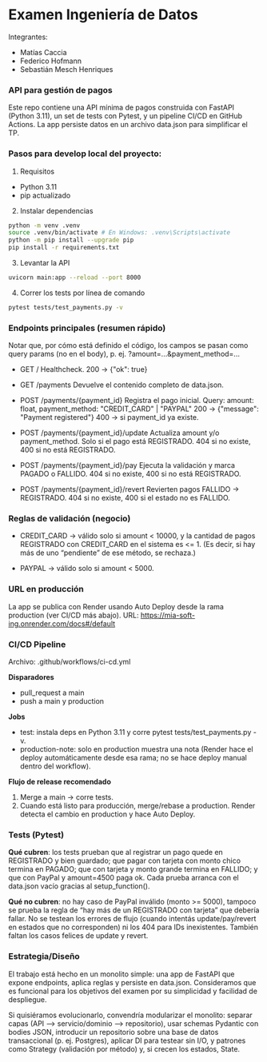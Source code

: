 # Examen Ingeniería de Datos

Integrantes:
- Matías Caccia
- Federico Hofmann
- Sebastián Mesch Henriques

### API para gestión de pagos

Este repo contiene una API mínima de pagos construida con FastAPI (Python 3.11), un set de tests con Pytest, y un pipeline CI/CD en GitHub Actions. La app persiste datos en un archivo data.json para simplificar el TP.

### Pasos para develop local del proyecto:

1) Requisitos

* Python 3.11
* pip actualizado

2) Instalar dependencias

```bash
python -m venv .venv
source .venv/bin/activate # En Windows: .venv\Scripts\activate
python -m pip install --upgrade pip
pip install -r requirements.txt
```

3) Levantar la API

```bash
uvicorn main:app --reload --port 8000
```

4) Correr los tests por línea de comando

```bash
pytest tests/test_payments.py -v
```

### Endpoints principales (resumen rápido)

Notar que, por cómo está definido el código, los campos se pasan como query params (no en el body), p. ej. ?amount=...&payment_method=...

* GET /
   Healthcheck.
   200 → {"ok": true}

* GET /payments
   Devuelve el contenido completo de data.json.

* POST /payments/{payment_id}
   Registra el pago inicial.
   Query: amount: float, payment_method: "CREDIT_CARD" | "PAYPAL"
   200 → {"message": "Payment registered"}
   400 → si payment_id ya existe.

* POST /payments/{payment_id}/update
   Actualiza amount y/o payment_method.
   Solo si el pago está REGISTRADO.
   404 si no existe, 400 si no está REGISTRADO.

* POST /payments/{payment_id}/pay
   Ejecuta la validación y marca PAGADO o FALLIDO.
   404 si no existe, 400 si no está REGISTRADO.

* POST /payments/{payment_id}/revert
   Revierten pagos FALLIDO → REGISTRADO.
   404 si no existe, 400 si el estado no es FALLIDO.

### Reglas de validación (negocio)

* CREDIT_CARD → válido solo si amount < 10000, y la cantidad de pagos REGISTRADO con CREDIT_CARD en el sistema es <= 1. (Es decir, si hay más de uno “pendiente” de ese método, se rechaza.)

* PAYPAL → válido solo si amount < 5000.

### URL en producción

La app se publica con Render usando Auto Deploy desde la rama production (ver CI/CD más abajo).
URL: https://mia-soft-ing.onrender.com/docs#/default

### CI/CD Pipeline

Archivo: .github/workflows/ci-cd.yml

**Disparadores**

* pull_request a main
* push a main y production

**Jobs**

* test: instala deps en Python 3.11 y corre pytest tests/test_payments.py -v.
* production-note: solo en production muestra una nota (Render hace el deploy automáticamente desde esa rama; no se hace deploy manual dentro del workflow).

**Flujo de release recomendado**

1. Merge a main → corre tests.
2. Cuando está listo para producción, merge/rebase a production. Render detecta el cambio en production y hace Auto Deploy.

### Tests (Pytest)

**Qué cubren**: los tests prueban que al registrar un pago quede en REGISTRADO y bien guardado; que pagar con tarjeta con monto chico termina en PAGADO; que con tarjeta y monto grande termina en FALLIDO; y que con PayPal y amount=4500 paga ok. Cada prueba arranca con el data.json vacío gracias al setup_function().

**Qué no cubren**: no hay caso de PayPal inválido (monto >= 5000), tampoco se prueba la regla de “hay más de un REGISTRADO con tarjeta” que debería fallar. No se testean los errores de flujo (cuando intentás update/pay/revert en estados que no corresponden) ni los 404 para IDs inexistentes. También faltan los casos felices de update y revert.

### Estrategia/Diseño

El trabajo está hecho en un monolito simple: una app de FastAPI que expone endpoints, aplica reglas y persiste en data.json. Consideramos que es funcional para los objetivos del examen por su simplicidad y facilidad de despliegue.

Si quisiéramos evolucionarlo, convendría modularizar el monolito: separar capas (API --> servicio/dominio --> repositorio), usar schemas Pydantic con bodies JSON, introducir un repositorio sobre una base de datos transaccional (p. ej. Postgres), aplicar DI para testear sin I/O, y patrones como Strategy (validación por método) y, si crecen los estados, State.